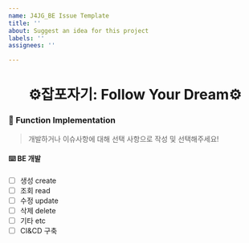 ```yaml
---
name: J4JG_BE Issue Template
title: ''
about: Suggest an idea for this project
labels: ''
assignees: ''

---
```


<h1 align="center">⚙️잡포자기:  Follow Your Dream⚙️</h1>

### 🌈 Function Implementation
> 개발하거나 이슈사항에 대해 선택 사항으로 작성 및 선택해주세요!

#### ⌨️ BE 개발
- [ ] 생성 create
- [ ] 조회 read
- [ ] 수정 update
- [ ] 삭제 delete
- [ ] 기타 etc
- [ ] CI&CD 구축
